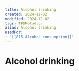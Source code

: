 ```yaml
---
title: Alcohol drinking
created: 2024-12-02
modified: 2024-12-02
tags: TBSMetadata
alias: Alcohol drinking
usedFor:
- "[[815 Alcohol consumption]]"
---
```

# Alcohol drinking
